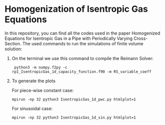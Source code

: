 # Homogenization of Isentropic Gas Equations
In this repository, you can find all the codes used in the paper Homogenized Equations for Isentropic Gas in a Pipe with Periodically Varying Cross-Section.
The used commands to run the simulations of finite volume solution:
1. On the terminal we use this command to compile the Reimann Solver:
   ```
    python3 -m numpy.f2py -c rp1_IsentropicGas_1d_capacity_function.f90 -m RS_variable_coeff
   ```

2. To generate the plots
   
   For piece-wise constant case:
   ```
   mpirun -np 32 python3 IsentropicGas_1d_pwc.py htmlplot=1
   ```
   For sinusoidal case:
   ```
   mpirun -np 32 python3 IsentropicGas_1d_sin.py htmlplot=1
   ```
